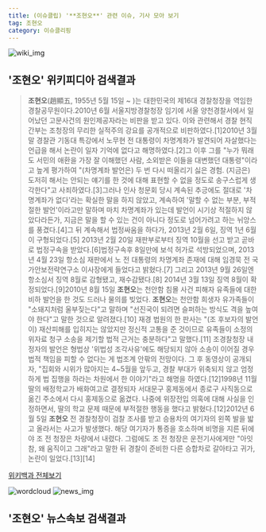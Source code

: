 ```yaml
---
title: (이슈클립) '**조현오**' 관련 이슈, 기사 모아 보기
tag: 조현오
category: 이슈클리핑
---
```

![wiki_img](https://user-images.githubusercontent.com/42597476/44503234-41136a80-a6d0-11e8-9071-6fc6418eafe4.png)
## **'**조현오**'** 위키피디아 검색결과
>**조현오**(趙顯五, 1955년 5월 15일 ~ )는 대한민국의 제16대 경찰청장을 역임한 경찰공무원이다.2010년 6월 서울지방경찰청장 임기에 서울 양천경찰서에서 일어났던 고문사건의 원인제공자라는 비판을 받고 있다. 이와 관련해서 경찰 현직 간부는 조청장의 무리한 실적주의 강요를 공개적으로 비판하였다.[1]2010년 3월 말 경찰관 기동대 특강에서 노무현 전 대통령이 차명계좌가 발견되어 자살했다는 언급을 해서 논란이 일자 기억에 없다고 해명하였다.[2]그 이후 그를 "누가 뭐래도 서민의 애환을 가장 잘 이해했던 사람, 소외받은 이들을 대변했던 대통령"이라고 높게 평가하여 "(차명계좌 발언은) 두 번 다시 떠올리기 싫은 경험. (지금은) 도저히 해서는 안되는 얘기를 한 것에 대해 표현할 수 없을 정도로 송구스럽게 생각한다"고 사죄하였다.[3]그러나 인사 청문회 당시 계속된 추긍에도 절대로 '차명계좌가 없다'라는 확실한 말을 하지 않았고, 계속하여 '말할 수 없는 부분, 부적절한 발언'이라고만 말하며 마치 차명계좌가 있는데 발언이 시기상 적절하지 않았다라든가, 지금은 말을 할 수 있는 건이 아니다 정도로 넘어가려고 하는 뉘앙스를 풍겼다.[4]그 뒤 계속해서 법정싸움을 하다가, 2013년 2월 6일, 징역 1년 6월이 구형되었다.[5] 2013년 2월 20일 재판부로부터 징역 10월을 선고 받고 곧바로 법정구속을 받았다.[6]법정구속후 8일만에 보석 허가로 석방되었으며, 2013년 4월 23일 항소심 재판에서 노 전 대통령의 차명계좌 존재에 대해 임경묵 전 국가안보전략연구소 이사장에게 들었다고 밝혔다.[7] 그리고 2013년 9월 26일엔 항소심서 징역 8월로 감형됐고, 재수감됐다.[8] 2014년 3월 13일 징역 8월이 확정되었다.[9]2010년 8월 15일 **조현오**는 천안함 침몰 사건 피해자 유족들에 대한 비하 발언을 한 것도 드러나 물의를 빚었다. **조현오**는 천안함 희생자 유가족들이 "소돼지처럼 울부짖는다"고 말하며 "선진국이 되려면 슬퍼하는 방식도 격을 높여야 한다"고 말한 것으로 알려졌다.[10] 재경 법원의 한 판사는 "(조 후보자의 발언이) 재산피해를 입히지는 않았지만 정신적 고통을 준 것이므로 유족들이 소정의 위자료 청구 소송을 제기할 법적 근거는 충분하다"고 말했다.[11] 조경찰청장 내정자의 발언은 형법상 '위법성 조각사유'에도 해당되지 않아 소송이 이어질 경우 법적 책임을 피할 수 없다는 게 법조계 안팎의 전망이다. 그 후 동영상이 공개되자, "집회와 시위가 많아지는 4~5월을 앞두고, 경찰 부대가 위축되지 않고 엄정하게 법 집행을 하라는 차원에서 한 이야기"라고 해명을 하였다.[12]1998년 11월 딸의 배정학교가 배화여고로 결정되자 서대문구 홍제동에서 종로구 사직동으로 옮긴 주소에서 다시 홍제동으로 옮겼다. 나중에 위장전입 의혹에 대해 사실을 인정하면서, 딸의 학교 문제 때문에 부적절한 행동을 했다고 밝혔다.[12]2012년 6월 5일 **조현오** 전 경찰청장이 검찰 조사를 받고 승용차의 여기자의 왼쪽 발을 밟고 올라서는 사고가 발생했다. 해당 여기자가 통증을 호소하며 비명을 지른 뒤에야 조 전 청장은 차량에서 내렸다. 그럼에도 조 전 청장은 운전기사에게만 "아잇 참, 왜 움직이고 그래"라고 말한 뒤 경찰이 준비한 다른 승합차로 갈아타고 귀가, 논란이 일었다.[13][14]

<a href="https://ko.wikipedia.org/wiki/조현오" target="_blank">위키백과 전체보기</a>

![wordcloud](https://s3.ap-northeast-2.amazonaws.com/lyrics101-wordcloud/2018-10-05-1538693106.png)
![news_img](https://user-images.githubusercontent.com/42597476/44507050-1206f400-a6e4-11e8-8d98-7ffbfebb353f.png)
## **'**조현오**'** 뉴스속보 검색결과

